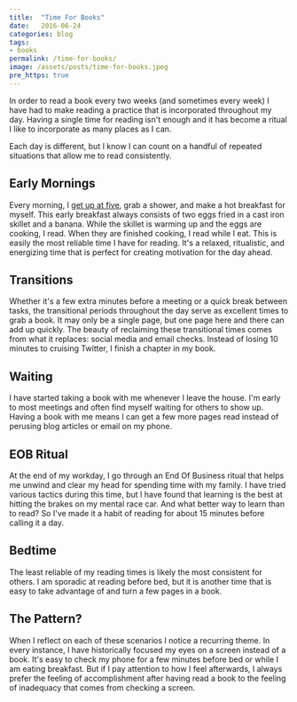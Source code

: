 ```yaml
---
title:  "Time For Books"
date:   2016-06-24
categories: blog
tags:
- books
permalink: /time-for-books/
image: /assets/posts/time-for-books.jpeg
pre_https: true
---
```

In order to read a book every two weeks (and sometimes every week) I have had to make reading a practice that is incorporated throughout my day. Having a single time for reading isn't enough and it has become a ritual I like to incorporate as many places as I can.
<!--more-->

Each day is different, but I know I can count on a handful of repeated situations that allow me to read consistently.

## Early Mornings

Every morning, I [get up at five](http://joebuhlig.com/why-getting-up-early/), grab a shower, and make a hot breakfast for myself. This early breakfast always consists of two eggs fried in a cast iron skillet and a banana. While the skillet is warming up and the eggs are cooking, I read. When they are finished cooking, I read while I eat. This is easily the most reliable time I have for reading. It's a relaxed, ritualistic, and energizing time that is perfect for creating motivation for the day ahead.

## Transitions

Whether it's a few extra minutes before a meeting or a quick break between tasks, the transitional periods throughout the day serve as excellent times to grab a book. It may only be a single page, but one page here and there can add up quickly. The beauty of reclaiming these transitional times comes from what it replaces: social media and email checks. Instead of losing 10 minutes to cruising Twitter, I finish a chapter in my book.

## Waiting

I have started taking a book with me whenever I leave the house. I'm early to most meetings and often find myself waiting for others to show up. Having a book with me means I can get a few more pages read instead of perusing blog articles or email on my phone.

## EOB Ritual

At the end of my workday, I go through an End Of Business ritual that helps me unwind and clear my head for spending time with my family. I have tried various tactics during this time, but I have found that learning is the best at hitting the brakes on my mental race car. And what better way to learn than to read? So I've made it a habit of reading for about 15 minutes before calling it a day.

## Bedtime

The least reliable of my reading times is likely the most consistent for others. I am sporadic at reading before bed, but it is another time that is easy to take advantage of and turn a few pages in a book.

## The Pattern?

When I reflect on each of these scenarios I notice a recurring theme. In every instance, I have historically focused my eyes on a screen instead of a book. It's easy to check my phone for a few minutes before bed or while I am eating breakfast. But if I pay attention to how I feel afterwards, I always prefer the feeling of accomplishment after having read a book to the feeling of inadequacy that comes from checking a screen.